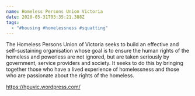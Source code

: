 ```yaml
---
name: Homeless Persons Union Victoria
date: 2020-05-31T03:35:21.388Z
tags:
  - "#housing #homelessness #squatting"
---
```

The Homeless Persons Union of Victoria seeks to build an effective and self-sustaining organisation whose goal is to ensure the human rights of the homeless and powerless are not ignored, but are taken seriously by government, service providers and society. It seeks to do this by bringing together those who have a lived experience of homelessness and those who are passionate about the rights of the homeless.

<https://hpuvic.wordpress.com/>